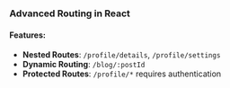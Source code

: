 ### Advanced Routing in React

#### Features:

- **Nested Routes**: `/profile/details`, `/profile/settings`
- **Dynamic Routing**: `/blog/:postId`
- **Protected Routes**: `/profile/*` requires authentication

